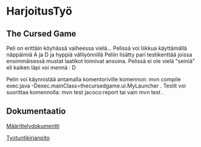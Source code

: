 # HarjoitusTyö
## The Cursed Game
Peli on erittäin köyhässä vaiheessa vielä...
Pelissä voi liikkua käyttämällä näppäimiä A ja D ja hyppiä välilyönnillä
Peliin lisätty pari testikenttää joissa ensimmäisessä mustat laatikot toimivat ansoina.
Pelissä ei ole vielä "seiniä" eli kaiken läpi voi mennä : D

Pelin voi käynnistää antamalla komentoriville komennon: mvn compile exec:java -Dexec.mainClass=thecursedgame.ui.MyLauncher  .
Testit voi suorittaa komennolla: mvn test jacoco:report tai vain mvn test .
## Dokumentaatio

[Määrittelydokumentti](https://github.com/BigJackz/ot-harjoitustyo/blob/master/Dokumentaatio/maarittelydokumentti.md)

[Tyotuntikirjanpito](https://github.com/BigJackz/ot-harjoitustyo/blob/master/Dokumentaatio/Tyotuntikirjanpito.txt) 
